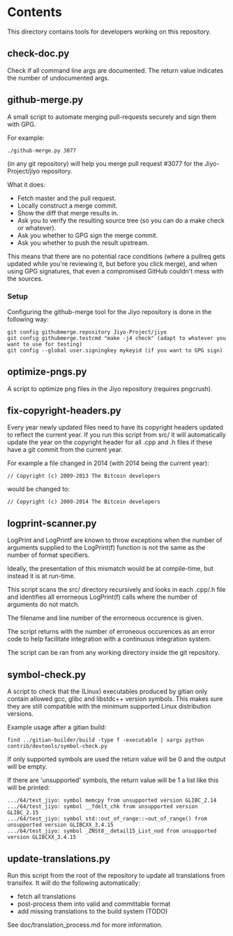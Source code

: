 # Contents

This directory contains tools for developers working on this repository.

## check-doc.py

Check if all command line args are documented. The return value indicates the
number of undocumented args.

## github-merge.py

A small script to automate merging pull-requests securely and sign them with
GPG.

For example:

```
./github-merge.py 3077
```

(in any git repository) will help you merge pull request #3077 for the
Jiyo-Project/jiyo repository.

What it does:

* Fetch master and the pull request.
* Locally construct a merge commit.
* Show the diff that merge results in.
* Ask you to verify the resulting source tree (so you can do a make check or
  whatever).
* Ask you whether to GPG sign the merge commit.
* Ask you whether to push the result upstream.

This means that there are no potential race conditions (where a pullreq gets
updated while you're reviewing it, but before you click merge), and when using
GPG signatures, that even a compromised GitHub couldn't mess with the sources.

### Setup

Configuring the github-merge tool for the Jiyo repository is done in the
following way:

```
git config githubmerge.repository Jiyo-Project/jiyo
git config githubmerge.testcmd "make -j4 check" (adapt to whatever you want to use for testing)
git config --global user.signingkey mykeyid (if you want to GPG sign)
```

## optimize-pngs.py

A script to optimize png files in the Jiyo repository (requires pngcrush).

## fix-copyright-headers.py

Every year newly updated files need to have its copyright headers updated to
reflect the current year. If you run this script from src/ it will
automatically update the year on the copyright header for all .cpp and .h files
if these have a git commit from the current year.

For example a file changed in 2014 (with 2014 being the current year):

```// Copyright (c) 2009-2013 The Bitcoin developers```

would be changed to:

```// Copyright (c) 2009-2014 The Bitcoin developers```

## logprint-scanner.py

LogPrint and LogPrintf are known to throw exceptions when the number of
arguments supplied to the LogPrint(f) function is not the same as the number of
format specifiers.

Ideally, the presentation of this mismatch would be at compile-time, but
instead it is at run-time.

This script scans the src/ directory recursively and looks in each .cpp/.h file
and identifies all errorneous LogPrint(f) calls where the number of arguments
do not match.

The filename and line number of the errorneous occurence is given.

The script returns with the number of erroneous occurences as an error code to
help facilitate integration with a continuous integration system.

The script can be ran from any working directory inside the git repository.

## symbol-check.py

A script to check that the (Linux) executables produced by gitian only contain
allowed gcc, glibc and libstdc++ version symbols. This makes sure they are
still compatible with the minimum supported Linux distribution versions.

Example usage after a gitian build:

```
find ../gitian-builder/build -type f -executable | xargs python contrib/devtools/symbol-check.py
```

If only supported symbols are used the return value will be 0 and the output
will be empty.

If there are 'unsupported' symbols, the return value will be 1 a list like this
will be printed:

```
.../64/test_jiyo: symbol memcpy from unsupported version GLIBC_2.14
.../64/test_jiyo: symbol __fdelt_chk from unsupported version GLIBC_2.15
.../64/test_jiyo: symbol std::out_of_range::~out_of_range() from unsupported version GLIBCXX_3.4.15
.../64/test_jiyo: symbol _ZNSt8__detail15_List_nod from unsupported version GLIBCXX_3.4.15
```

## update-translations.py

Run this script from the root of the repository to update all translations from
transifex. It will do the following automatically:

* fetch all translations
* post-process them into valid and committable format
* add missing translations to the build system (TODO)

See doc/translation_process.md for more information.
